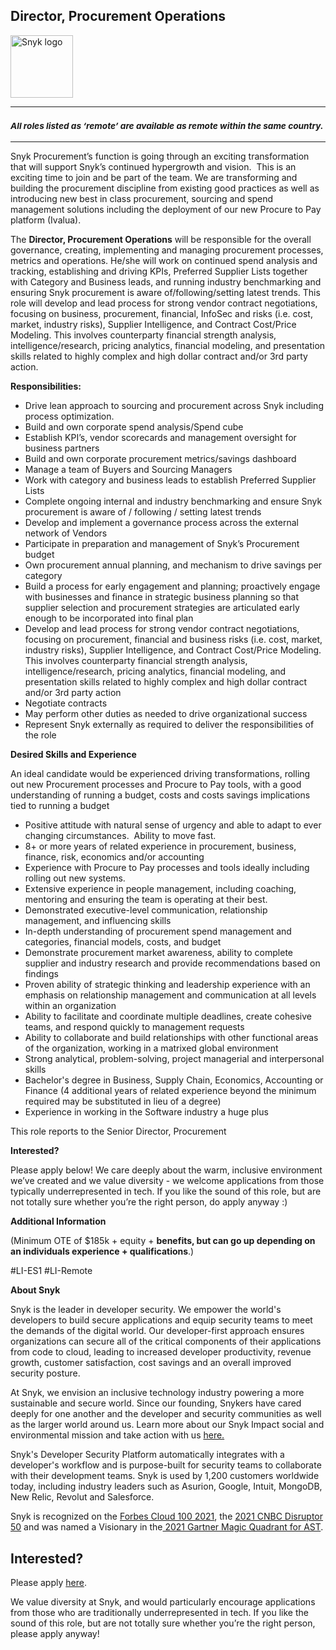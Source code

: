 Director, Procurement Operations
---

<img src="https://res.cloudinary.com/snyk/image/upload/v1537345894/press-kit/brand/logo-black.png" width="100" alt="Snyk logo" />

<hr>
<h3><em><strong><sub>All roles listed as ‘remote’ are available as remote within the same country.</sub></strong></em></h3>
<hr>
<p><span style="font-weight: 400;">Snyk Procurement’s function is going through an exciting transformation that will support Snyk’s continued hypergrowth and vision.&nbsp; This is an exciting time to join and be part of the team. We are transforming and building the procurement discipline from existing good practices as well as introducing new best in class procurement, sourcing and spend management solutions including the deployment of our new Procure to Pay platform (Ivalua).</span></p>
<p><span style="font-weight: 400;">The </span><strong>Director, Procurement Operations</strong><span style="font-weight: 400;"> will be responsible for the overall governance, creating, implementing and managing procurement processes, metrics and operations. He/she will work on continued spend analysis and tracking, establishing and driving KPIs, Preferred Supplier Lists together with Category and Business leads, and running industry benchmarking and ensuring Snyk procurement is aware of/following/setting latest trends. This role will develop and lead process for strong vendor contract negotiations, focusing on business, procurement, financial, InfoSec and risks (i.e. cost, market, industry risks), Supplier Intelligence, and Contract Cost/Price Modeling. This involves counterparty financial strength analysis, intelligence/research, pricing analytics, financial modeling, and presentation skills related to highly complex and high dollar contract and/or 3rd party action.</span></p>
<p><strong>Responsibilities:&nbsp;</strong></p>
<ul>
<li style="font-weight: 400;"><span style="font-weight: 400;">Drive lean approach to sourcing and procurement across Snyk including process optimization.</span></li>
<li style="font-weight: 400;"><span style="font-weight: 400;">Build and own corporate spend analysis/Spend cube</span></li>
<li style="font-weight: 400;"><span style="font-weight: 400;">Establish KPI’s, vendor scorecards and management oversight for business partners</span></li>
<li style="font-weight: 400;"><span style="font-weight: 400;">Build and own corporate procurement metrics/savings dashboard</span></li>
<li style="font-weight: 400;"><span style="font-weight: 400;">Manage a team of Buyers and Sourcing Managers</span></li>
<li style="font-weight: 400;"><span style="font-weight: 400;">Work with category and business leads to establish Preferred Supplier Lists</span></li>
<li style="font-weight: 400;"><span style="font-weight: 400;">Complete ongoing internal and industry benchmarking and ensure Snyk procurement is aware of / following / setting latest trends</span></li>
<li style="font-weight: 400;"><span style="font-weight: 400;">Develop and implement a governance process across the external network of Vendors&nbsp;</span></li>
<li style="font-weight: 400;"><span style="font-weight: 400;">Participate in preparation and management of Snyk’s Procurement budget</span></li>
<li style="font-weight: 400;"><span style="font-weight: 400;">Own procurement annual planning, and mechanism to drive savings per category</span></li>
<li style="font-weight: 400;"><span style="font-weight: 400;">Build a process for early engagement and planning; proactively engage with businesses and finance in strategic business planning so that supplier selection and procurement strategies are articulated early enough to be incorporated into final plan</span></li>
<li style="font-weight: 400;"><span style="font-weight: 400;">Develop and lead process for strong vendor contract negotiations, focusing on procurement, financial and business risks (i.e. cost, market, industry risks), Supplier Intelligence, and Contract Cost/Price Modeling. This involves counterparty financial strength analysis, intelligence/research, pricing analytics, financial modeling, and presentation skills related to highly complex and high dollar contract and/or 3rd party action</span></li>
<li style="font-weight: 400;"><span style="font-weight: 400;">Negotiate contracts&nbsp;</span></li>
<li style="font-weight: 400;"><span style="font-weight: 400;">May perform other duties as needed to drive organizational success</span></li>
<li style="font-weight: 400;"><span style="font-weight: 400;">Represent Snyk externally as required to deliver the responsibilities of the role</span></li>
</ul>
<p><strong>Desired Skills and Experience</strong></p>
<p><span style="font-weight: 400;">An ideal candidate would be experienced driving transformations, rolling out new Procurement processes and Procure to Pay tools, with a good understanding of running a budget, costs and costs savings implications tied to running a budget</span></p>
<ul>
<li style="font-weight: 400;"><span style="font-weight: 400;">Positive attitude with natural sense of urgency and able to adapt to ever changing circumstances.&nbsp; Ability to move fast.</span></li>
<li style="font-weight: 400;"><span style="font-weight: 400;">8+ or more years of related experience in procurement, business, finance, risk, economics and/or accounting&nbsp;</span></li>
<li style="font-weight: 400;"><span style="font-weight: 400;">Experience with Procure to Pay processes and tools ideally including rolling out new systems.</span></li>
<li style="font-weight: 400;"><span style="font-weight: 400;">Extensive experience in people management, including coaching, mentoring and ensuring the team is operating at their best.</span></li>
<li style="font-weight: 400;"><span style="font-weight: 400;">Demonstrated executive-level communication, relationship management, and influencing skills&nbsp;</span></li>
<li style="font-weight: 400;"><span style="font-weight: 400;">In-depth understanding of procurement spend management and categories, financial models, costs, and budget</span></li>
<li style="font-weight: 400;"><span style="font-weight: 400;">Demonstrate procurement market awareness, ability to complete supplier and industry research and provide recommendations based on findings</span></li>
<li style="font-weight: 400;"><span style="font-weight: 400;">Proven ability of strategic thinking and leadership experience with an emphasis on relationship management and communication at all levels within an organization</span></li>
<li style="font-weight: 400;"><span style="font-weight: 400;">Ability to facilitate and coordinate multiple deadlines, create cohesive teams, and respond quickly to management requests</span></li>
<li style="font-weight: 400;"><span style="font-weight: 400;">Ability to collaborate and build relationships with other functional areas of the organization, working in a matrixed global environment</span></li>
<li style="font-weight: 400;"><span style="font-weight: 400;">Strong analytical, problem-solving, project managerial and interpersonal skills</span></li>
<li style="font-weight: 400;"><span style="font-weight: 400;">Bachelor's degree in Business, Supply Chain, Economics, Accounting or Finance (4 additional years of related experience beyond the minimum required may be substituted in lieu of a degree)</span></li>
<li style="font-weight: 400;"><span style="font-weight: 400;">Experience in working in the Software industry a huge plus</span></li>
</ul>
<p><span style="font-weight: 400;">This role reports to the Senior Director, Procurement</span></p>
<p><strong>Interested?</strong></p>
<p><span style="font-weight: 400;">Please apply below! We care deeply about the warm, inclusive environment we’ve created and we value diversity - we welcome applications from those typically underrepresented in tech. If you like the sound of this role, but are not totally sure whether you’re the right person, do apply anyway :)</span></p>
<p><strong>Additional Information</strong></p>
<p>(Minimum OTE of $185k + equity + <strong>benefits, but can go up depending on an individuals experience + qualifications</strong>.)</p>
<p>#LI-ES1 #LI-Remote</p><div class="content-conclusion"><p><strong>About Snyk</strong></p>
<p><span style="font-weight: 400;">Snyk is the leader in developer security. We empower the world's developers to build secure applications and equip security teams to meet the demands of the digital world. Our developer-first approach ensures organizations can secure all of the critical components of their applications from code to cloud, leading to increased developer productivity, revenue growth, customer satisfaction, cost savings and an overall improved security posture.&nbsp;</span></p>
<p><span style="font-weight: 400;">At Snyk, we envision an inclusive technology industry powering a more sustainable and secure world.</span> <span style="font-weight: 400;">Since our founding, Snykers have cared deeply for one another and the developer and security communities as well as the larger world around us. Learn more about our Snyk Impact social and environmental mission and take action with us </span><a href="https://snyk.io/about/snyk-impact/"><span style="font-weight: 400;">here.</span></a></p>
<p><span style="font-weight: 400;">Snyk's Developer Security Platform automatically integrates with a developer's workflow and is purpose-built for security teams to collaborate with their development teams. Snyk is used by 1,200 customers worldwide today, including industry leaders such as Asurion, Google, Intuit, MongoDB, New Relic, Revolut and Salesforce.</span></p>
<p><span style="font-weight: 400;">Snyk is recognized on the </span><a href="https://www.forbes.com/cloud100/#6f24b5ba5f94"><span style="font-weight: 400;">Forbes Cloud 100 2021</span></a><span style="font-weight: 400;">, the </span><a href="https://www.cnbc.com/2021/05/25/these-are-the-2021-cnbc-disruptor-50-companies.html"><span style="font-weight: 400;">2021 CNBC Disruptor 50</span></a><span style="font-weight: 400;"> and was named a Visionary in the</span><a href="https://snyk.io/blog/snyk-visionary-2021-gartner-magic-quadrant-for-ast/"><span style="font-weight: 400;"> 2021 Gartner Magic Quadrant for AST</span></a><span style="font-weight: 400;">.</span></p></div>

Interested?
---

Please apply [here](https://boards.greenhouse.io/snyk/jobs/5580281002#app).

We value diversity at Snyk, and would particularly encourage applications from those who are traditionally underrepresented in tech.
If you like the sound of this role, but are not totally sure whether you’re the right person, please apply anyway!
